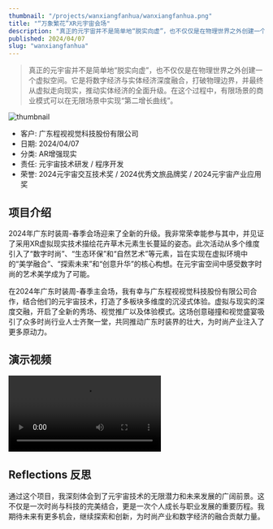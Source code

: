 ```yaml
---
thumbnail: "/projects/wanxiangfanhua/wanxiangfanhua.png"
title: "“万象繁花”XR元宇宙会场"
description: "真正的元宇宙并不是简单地“脱实向虚”，也不仅仅是在物理世界之外创建一个虚拟空间。它是将数字经济与实体经济深度融合，打破物理边界，并最终从虚拟走向现实，推动实体经济的全面升级。在这个过程中，有限场景的商业模式可以在无限场景中实现“第二增长曲线”。"
published: 2024/04/07
slug: "wanxiangfanhua"
---
```


> 真正的元宇宙并不是简单地“脱实向虚”，也不仅仅是在物理世界之外创建一个虚拟空间。它是将数字经济与实体经济深度融合，打破物理边界，并最终从虚拟走向现实，推动实体经济的全面升级。在这个过程中，有限场景的商业模式可以在无限场景中实现“第二增长曲线”。

![thumbnail](/projects/wanxiangfanhua/wanxiangfanhua.png "thumbnail")

- 客户: 广东程视视觉科技股份有限公司
- 日期: 2024/04/07
- 分类: AR增强现实
- 责任: 元宇宙技术研发 / 程序开发
- 荣誉: 2024元宇宙交互技术奖 / 2024优秀文旅品牌奖 / 2024元宇宙产业应用奖

## 项目介绍

2024年广东时装周-春季会场迎来了全新的升级。我非常荣幸能参与其中，并见证了采用XR虚拟现实技术描绘花卉草木元素生长蔓延的姿态。此次活动从多个维度引入了“数字时尚”、“生态环保”和“自然艺术”等元素，旨在实现在虚拟环境中的“美学融合”、“探索未来”和“创意升华”的核心构想。在元宇宙空间中感受数字时尚的艺术美学成为了可能。

在2024年广东时装周-春季主会场，我有幸与广东程视视觉科技股份有限公司合作，结合他们的元宇宙技术，打造了多板块多维度的沉浸式体验。虚拟与现实的深度交融，开启了全新的秀场、视觉推广以及体验模式。这场创意碰撞和视觉盛宴吸引了众多时尚行业人士齐聚一堂，共同推动广东时装界的壮大，为时尚产业注入了更多原动力。

## 演示视频
<video src="/projects/wanxiangfanhua/video1.mp4" controls></video>

## Reflections 反思

通过这个项目，我深刻体会到了元宇宙技术的无限潜力和未来发展的广阔前景。这不仅是一次时尚与科技的完美结合，更是一次个人成长与职业发展的重要历程。我期待未来有更多机会，继续探索和创新，为时尚产业和数字经济的融合贡献力量。